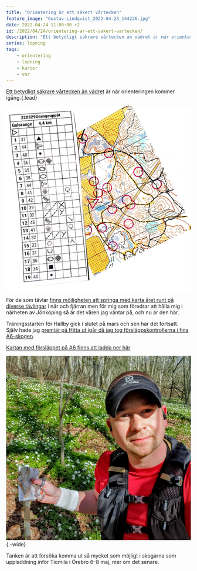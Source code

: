 ```yaml
---
title: "Orientering är ett säkert vårtecken"
feature_image: "Gustav-Lindqvist_2022-04-23_144226.jpg"
date: 2022-04-24 11:00:00 +2
id: /2022/04/24/orientering-ar-ett-sakert-vartecken/
description: "Ett betydligt säkrare vårtecken än vädret är när orienteringen kommer igång."
series: lopning
tags:
    - orientering
    - lopning
    - kartor
    - var
---
```


[Ett betydligt säkrare vårtecken än vädret](https://gustavlindqvist.se/2022/04/06/aprilvader/) är när orienteringen kommer igång.{.lead}

![Orienteringskarta med definition](Gustav-Lindqvist_2022-03-29_215556.jpg)

För de som tävlar [finns möjligheten att springa med karta året runt på diverse tävlingar](https://eventor.orientering.se/Events) i när och fjärran men för mig som föredrar att hålla mig i närheten av Jönköping så är det våren jag väntar på, och nu är den här.

Träningsstarten för Hallby gick i slutet på mars och sen har det fortsatt. Själv hade jag [premiär på Hitta ut igår då jag tog försläppskontrollerna i fina A6-skogen](https://strava.app.link/yGDe6O10tp).

[Kartan med försläppet på A6 finns att ladda ner här](https://www.orientering.se/documents/2255/%C3%84ntligen_hittaut_2022-A6.pdf)

![Selfie på Gustav med karta och kompass i skogen](Gustav-Lindqvist_2022-04-23_142418.jpg){.-wide}

Tanken är att försöka komma ut så mycket som möjligt i skogarna som uppladdning inför Tiomila i Örebro 6–8 maj, mer om det senare.